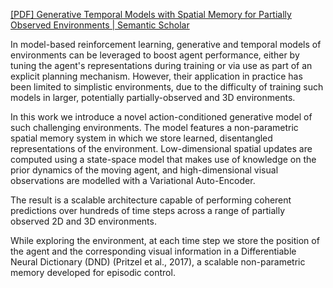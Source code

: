 [[PDF] Generative Temporal Models with Spatial Memory for Partially Observed Environments | Semantic Scholar](https://www.semanticscholar.org/paper/Generative-Temporal-Models-with-Spatial-Memory-for-Fraccaro-Rezende/1c44b632bcd6494f4cfc41c70ed53d93f72473cc)

In model-based reinforcement learning, generative and temporal models of environments can be leveraged to boost agent performance, either by tuning the agent's representations during training or via use as part of an explicit planning mechanism. However, their application in practice has been limited to simplistic environments, due to the difficulty of training such models in larger, potentially partially-observed and 3D environments. 

In this work we introduce a novel action-conditioned generative model of such challenging environments. The model features a non-parametric spatial memory system in which we store learned, disentangled representations of the environment. Low-dimensional spatial updates are computed using a state-space model that makes use of knowledge on the prior dynamics of the moving agent, and high-dimensional visual observations are modelled with a Variational Auto-Encoder. 

The result is a scalable architecture capable of performing coherent predictions over hundreds of time steps across a range of partially observed 2D and 3D environments.

While exploring the environment,  at each time step we store the position of the agent and  the corresponding visual information in a Differentiable  Neural Dictionary (DND) (Pritzel et al., 2017), a scalable non-parametric memory developed for episodic control.